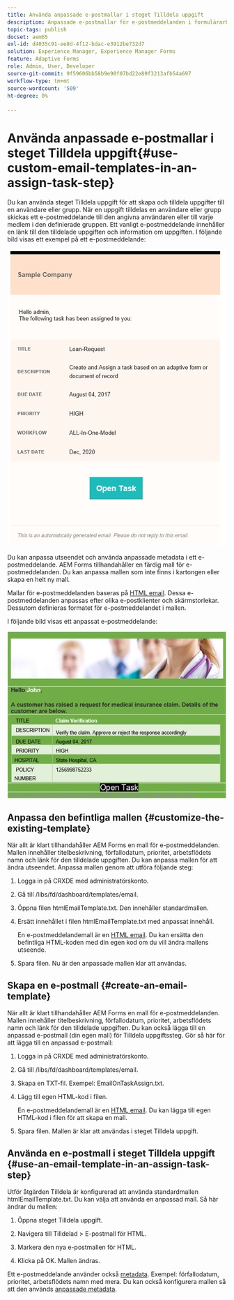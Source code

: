 ```yaml
---
title: Använda anpassade e-postmallar i steget Tilldela uppgift
description: Anpassade e-postmallar för e-postmeddelanden i formulärarbetsflödet
topic-tags: publish
docset: aem65
exl-id: d4035c91-ee8d-4f12-bdac-e3912be732d7
solution: Experience Manager, Experience Manager Forms
feature: Adaptive Forms
role: Admin, User, Developer
source-git-commit: 9f59606bb58b9e90f07bd22e89f3213afb54a697
workflow-type: tm+mt
source-wordcount: '509'
ht-degree: 0%

---
```


# Använda anpassade e-postmallar i steget Tilldela uppgift{#use-custom-email-templates-in-an-assign-task-step}

Du kan använda steget Tilldela uppgift för att skapa och tilldela uppgifter till en användare eller grupp. När en uppgift tilldelas en användare eller grupp skickas ett e-postmeddelande till den angivna användaren eller till varje medlem i den definierade gruppen. Ett vanligt e-postmeddelande innehåller en länk till den tilldelade uppgiften och information om uppgiften. I följande bild visas ett exempel på ett e-postmeddelande:

![E-postavisering med mall utanför rutan](do-not-localize/default_email_template_new.png)

Du kan anpassa utseendet och använda anpassade metadata i ett e-postmeddelande. AEM Forms tillhandahåller en färdig mall för e-postmeddelanden. Du kan anpassa mallen som inte finns i kartongen eller skapa en helt ny mall.

Mallar för e-postmeddelanden baseras på [HTML email](https://en.wikipedia.org/wiki/HTML_email). Dessa e-postmeddelanden anpassas efter olika e-postklienter och skärmstorlekar. Dessutom definieras formatet för e-postmeddelandet i mallen.

I följande bild visas ett anpassat e-postmeddelande:

![E-postmeddelande med anpassad mall](do-not-localize/customized-email.png)

## Anpassa den befintliga mallen {#customize-the-existing-template}

När allt är klart tillhandahåller AEM Forms en mall för e-postmeddelanden. Mallen innehåller titelbeskrivning, förfallodatum, prioritet, arbetsflödets namn och länk för den tilldelade uppgiften. Du kan anpassa mallen för att ändra utseendet. Anpassa mallen genom att utföra följande steg:

1. Logga in på CRXDE med administratörskonto.

1. Gå till /libs/fd/dashboard/templates/email.

1. Öppna filen htmlEmailTemplate.txt. Den innehåller standardmallen.

1. Ersätt innehållet i filen htmlEmailTemplate.txt med anpassat innehåll.

   En e-postmeddelandemall är en [HTML email](https://en.wikipedia.org/wiki/HTML_email). Du kan ersätta den befintliga HTML-koden med din egen kod om du vill ändra mallens utseende.

1. Spara filen. Nu är den anpassade mallen klar att användas.

## Skapa en e-postmall {#create-an-email-template}

När allt är klart tillhandahåller AEM Forms en mall för e-postmeddelanden. Mallen innehåller titelbeskrivning, förfallodatum, prioritet, arbetsflödets namn och länk för den tilldelade uppgiften. Du kan också lägga till en anpassad e-postmall (din egen mall) för Tilldela uppgiftssteg. Gör så här för att lägga till en anpassad e-postmall:

1. Logga in på CRXDE med administratörskonto.

1. Gå till /libs/fd/dashboard/templates/email.

1. Skapa en TXT-fil. Exempel: EmailOnTaskAssign.txt.

1. Lägg till egen HTML-kod i filen.

   En e-postmeddelandemall är en [HTML email](https://en.wikipedia.org/wiki/HTML_email). Du kan lägga till egen HTML-kod i filen för att skapa en mall.

1. Spara filen. Mallen är klar att användas i steget Tilldela uppgift.

## Använda en e-postmall i steget Tilldela uppgift {#use-an-email-template-in-an-assign-task-step}

Utför åtgärden Tilldela är konfigurerad att använda standardmallen htmlEmailTemplate.txt. Du kan välja att använda en anpassad mall. Så här ändrar du mallen:

1. Öppna steget Tilldela uppgift.

1. Navigera till Tilldelad > E-postmall för HTML.

1. Markera den nya e-postmallen för HTML.

1. Klicka på OK. Mallen ändras.

Ett e-postmeddelande använder också [metadata](../../forms/using/use-metadata-in-email-notifications.md). Exempel: förfallodatum, prioritet, arbetsflödets namn med mera. Du kan också konfigurera mallen så att den används [anpassade metadata](../../forms/using/use-metadata-in-email-notifications.md#using-custom-metadata-in-an-email-notification).
